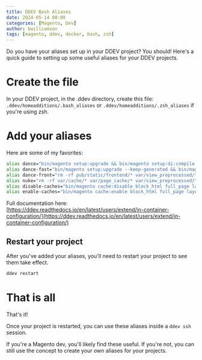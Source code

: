 ```yaml
---
title: DDEV Bash Aliases
date: 2024-05-14 08:00
categories: [Magento, Dev]
author: bwilliamson
tags: [magento, ddev, docker, bash, zsh]
---
```

Do you have your aliases set up in your DDEV project? You should! Here's a quick guide to setting up some useful aliases for your DDEV projects.

# Create the file
In your DDEV project, in the .ddev directory, create this file:
`.ddev/homeadditions/.bash_aliases` or `.ddev/homeadditions/.zsh_aliases` if you're using zsh.

# Add your aliases
Here are some of my favorites:

```bash
alias dance="bin/magento setup:upgrade && bin/magento setup:di:compile && bin/magento setup:static-content:deploy -f"
alias dance-fast="bin/magento setup:upgrade --keep-generated && bin/magento setup:static-content:deploy -f"
alias dance-front="rm -rf pub/static/frontend/* var/view_preprocessed/* && bin/magento c:f && bin/magento setup:upgrade --keep-generated && bin/magento setup:static-content:deploy -f"
alias nuke="rm -rf var/cache/* var/page_cache/* var/view_preprocessed/* pub/static/* generated/*"
alias disable-caches="bin/magento cache:disable block_html full_page layout"
alias enable-caches="bin/magento cache:enable block_html full_page layout"
```

Full documentation here: [https://ddev.readthedocs.io/en/latest/users/extend/in-container-configuration/](https://ddev.readthedocs.io/en/latest/users/extend/in-container-configuration/)

## Restart your project
After you've added your aliases, you'll need to restart your project to see them take effect.

```bash
ddev restart
```


# That is all
That's it!

Once your project is restarted, you can use these aliases inside a `ddev ssh` session.

If you're a Magento dev, you'll likely find these useful. If you're not, you can still use the concept to create your own aliases for your projects.
